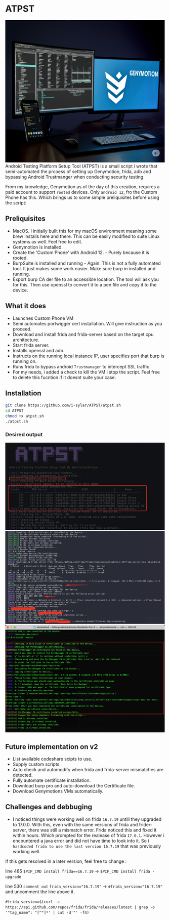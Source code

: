 # ATPST
<img src="banner.png" alt="drawing" style="width:820px;height:450px;position:centre"/>
Android Testing Platform Setup Tool (ATPST) is a small script i wrote that semi-automated the prcoess of setting up Genymotion, frida, adb and bypassing Android Trustmanger when conducting security testing.

From my knowledge, Genymotion as of the day of this creation, requires a paid account to support `rooted` devices. Only `android 12`, fro the Custom Phone has this. Which brings us to some simple preliquisites before using the script:

## Preliquisites
- MacOS. I initially built this for my macOS environment meaning some brew installs here and there. This can be easily modified to suite Linux systems as well. Feel free to edit.
- Genymotion is installed.
- Create the 'Custom Phone' with Android 12. - Purely because it is rooted.
- BurpSuite is installed and running - Again. This is not a fully automated tool. It just makes some work easier. Make sure burp in installed and running.
- Export burp CA der file to an accessible location. The tool will ask you for this. Then use openssl to convert it to a pen file and copy it to the device.

## What it does
- Launches Custom Phone VM
- Semi automates portwigger cert installation. Will give instruction as you proceed.
- Download and install frida and frida-server based on the target cpu architecture.
- Start frida server.
- Installs openssl and adb.
- Instructs on the running local instance IP, user specifies port that burp is running on.
- Runs frida to bypass android `Trustmanager` to intercept SSL traffic.
- For my needs, i added a check to kill the VM i stop the script. Feel free to delete this fucntion if it doesnt suite your case.

## Installation
```sh
git clone https://github.com/i-sylar/ATPST/atpst.sh
cd ATPST
chmod +x atpst.sh
./atpst.sh
```
### Desired output
![expected1](vm1.jpg)
![expected1](vm2.jpg)
![expected1](vm3.jpg)

## Future implementation on v2
- List available codeshare scipts to use.
- Supply custom scripts.
- Auto check and automodify when frida and frida-server mismatches are detected.
- Fully automate certificate installation.
- Download burp pro and auto-download the Certificate file.
- Download Genymotions VMs automatically.

 ## Challenges and debbuging
- I noticed things were working well on frida `16.7.19` untill they upgraded to 17.0.0. With this, even with the same versions of frida and frider-server, there was still a mismatch error. Frida noticed this and fixed it within hours. Which prompted for the realease of frida `17.0.1`. However i encountered a java error and did not have time to look into it. So i `hardcoded frida to use the last version 16.7.19` that was previously working well.

If this gets resolved in a later version, feel free to change :

line 485 `$PIP_CMD install frida==16.7.19` -> `$PIP_CMD install frida -upgrade`

line 530 `comment out` `frida_version="16.7.19"` -> `#frida_version="16.7.19"` and uncomment the line above it.

`#frida_version=$(curl -s https://api.github.com/repos/frida/frida/releases/latest | grep -o '"tag_name": "[^"]*' | cut -d'"' -f4)`
